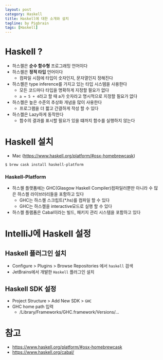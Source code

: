 ```yaml
---
layout: post
category: Haskell
title: Haskell에 대한 소개와 설치 
tagline: by Pigbrain
tags: [Haskell]
---
```


<!--more-->


# Haskell ?   
* 하스켈은 **순수 함수형** 프로그래밍 언어이다   
* 하스켈은 **정적 타입** 언어이다   
	* 컴파일 시점에 타입이 숫자인지, 문자열인지 정해진다  
* 하스켈은 type inference를 가지고 있는 타입 시스템을 사용한다  
	* 모든 코드마다 타입을 명확하게 지정할 필요가 없다  
	* `a = 5 + 4`라고 할 때 a가 숫자라고 명시적으로 지정할 필요가 없다 
* 하스켈은 높은 수준의 추상화 개념을 많이 사용한다   
	* 프로그램을 더 짧고 간결하게 작성 할 수 있다  
* 하스켈은 Lazy하게 동작한다  
	* 함수의 결과를 표시할 필요가 있을 떄까지 함수를 실행하지 않는다   	
  
# Haskell 설치 
* Mac (https://www.haskell.org/platform/#osx-homebrewcask)  

```
$ brew cask install haskell-platform
```

### Haskell-Platform
* 하스켈 플랫폼에는 GHC(Glasgow Haskell Compiler)컴파일러뿐만 아니라 수 많은 하스켈 라이브러리들을 포함하고 있다  
	* GHC는 하스켈 스크립트(*.hs)를 컴파일 할 수 있다   
	* GHC는 하스켈을 interactive모드로 실행 할 수 있다     
* 하스켈 플램폼은 Cabal이라는 빌드, 패키지 관리 시스템을 포함하고 있다  

# IntelliJ에 Haskell 설정  
## Haskell 플러그인 설치  
 * Configure > Plugins > Browse Repositories 에서 `haskell` 검색
 * JetBrains에서 개발한 `Haskell` 플러그인 설치 
  
## Haskell SDK 설정 
* Project Structure > Add New SDK > `GHC`
* GHC home path 입력 
	* /Library/Frameworks/GHC.framework/Versions/...

# 참고 
* https://www.haskell.org/platform/#osx-homebrewcask  
* https://www.haskell.org/cabal/  